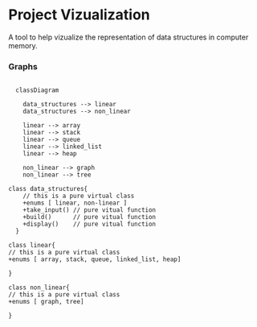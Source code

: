 
# Project Vizualization
A tool to help vizualize the representation of data structures
in computer memory.

### Graphs


```mermaid

  classDiagram

    data_structures --> linear
    data_structures --> non_linear

    linear --> array
    linear --> stack
    linear --> queue
    linear --> linked_list
    linear --> heap

    non_linear --> graph
    non_linear --> tree

class data_structures{
    // this is a pure virtual class
    +enums [ linear, non-linear ]
    +take_input() // pure vitual function
    +build()      // pure vitual function
    +display()    // pure vitual function
  }
  
class linear{
// this is a pure virtual class
+enums [ array, stack, queue, linked_list, heap]

}

class non_linear{
// this is a pure virtual class
+enums [ graph, tree]

}



```

